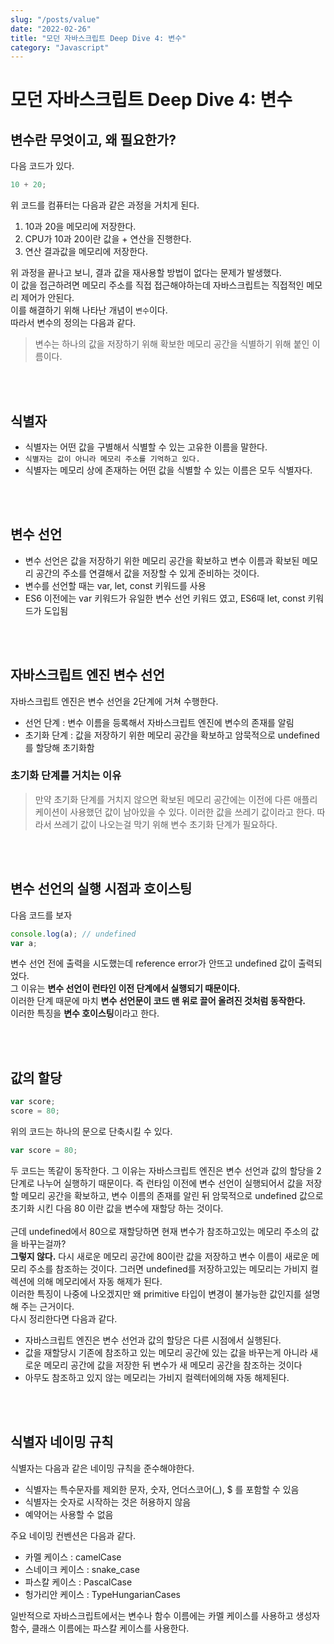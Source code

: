```yaml
---
slug: "/posts/value"
date: "2022-02-26"
title: "모던 자바스크립트 Deep Dive 4: 변수"
category: "Javascript"
---
```


# 모던 자바스크립트 Deep Dive 4: 변수

## 변수란 무엇이고, 왜 필요한가?

다음 코드가 있다.

```javascript
10 + 20;
```

위 코드를 컴퓨터는 다음과 같은 과정을 거치게 된다.

1. 10과 20을 메모리에 저장한다.
2. CPU가 10과 20이란 값을 + 연산을 진행한다.
3. 연산 결과값을 메모리에 저장한다.

위 과정을 끝나고 보니, 결과 값을 재사용할 방법이 없다는 문제가 발생했다.<br />
이 값을 접근하려면 메모리 주소를 직접 접근해야하는데 자바스크립트는 직접적인 메모리 제어가 안된다.<br/>
이를 해결하기 위해 나타난 개념이 `변수`이다.<br />
따라서 변수의 정의는 다음과 같다.

> 변수는 하나의 값을 저장하기 위해 확보한 메모리 공간을 식별하기 위해 붙인 이름이다.

<br />
<br />

## 식별자

- 식별자는 어떤 값을 구별해서 식별할 수 있는 고유한 이름을 말한다.
- `식별자는 값이 아니라 메모리 주소를 기억하고 있다.`
- 식별자는 메모리 상에 존재하는 어떤 값을 식별할 수 있는 이름은 모두 식별자다.

<br />
<br />

## 변수 선언

- 변수 선언은 값을 저장하기 위한 메모리 공간을 확보하고 변수 이름과 확보된 메모리 공간의 주소를 연결해서 값을 저장할 수 있게 준비하는 것이다.
- 변수를 선언할 때는 var, let, const 키워드를 사용
- ES6 이전에는 var 키워드가 유일한 변수 선언 키워드 였고, ES6때 let, const 키워드가 도입됨

<br />
<br />

## 자바스크립트 엔진 변수 선언

자바스크립트 엔진은 변수 선언을 2단계에 거쳐 수행한다.

- 선언 단계 : 변수 이름을 등록해서 자바스크립트 엔진에 변수의 존재를 알림
- 초기화 단계 : 값을 저장하기 위한 메모리 공간을 확보하고 암묵적으로 undefined를 할당해 초기화함

### 초기화 단계를 거치는 이유

> 만약 초기화 단계를 거치지 않으면 확보된 메모리 공간에는 이전에 다른 애플리케이션이 사용했던 값이 남아있을 수 있다.
> 이러한 값을 쓰레기 값이라고 한다. 따라서 쓰레기 값이 나오는걸 막기 위해 변수 초기화 단계가 필요하다.

<br />
<br />

## 변수 선언의 실행 시점과 호이스팅

다음 코드를 보자

```javascript
console.log(a); // undefined
var a;
```

변수 선언 전에 출력을 시도했는데 reference error가 안뜨고 undefined 값이 출력되었다.<br />
그 이유는 **변수 선언이 런타인 이전 단계에서 실행되기 때문이다.**<br/>
이러한 단계 때문에 마치 **변수 선언문이 코드 맨 위로 끌어 올려진 것처럼 동작한다.** <br />
이러한 특징을 **변수 호이스팅**이라고 한다.

<br />
<br />

## 값의 할당

```javascript
var score;
score = 80;
```

위의 코드는 하나의 문으로 단축시킬 수 있다.

```javascript
var score = 80;
```

두 코드는 똑같이 동작한다. 그 이유는 자바스크립트 엔진은 변수 선언과 값의 할당을 2단계로 나누어 실행하기 때문이다.
즉 런타임 이전에 변수 선언이 실행되어서 값을 저장할 메모리 공간을 확보하고, 변수 이름의 존재를 알린 뒤 암묵적으로 undefined 값으로 초기화 시킨 다음 80 이란 값을 변수에 재할당 하는 것이다.
<br/><br/>
근데 undefined에서 80으로 재할당하면 현재 변수가 참조하고있는 메모리 주소의 값을 바꾸는걸까?<br />
**그렇지 않다.** 다시 새로운 메모리 공간에 80이란 값을 저장하고 변수 이름이 새로운 메모리 주소를 참조하는 것이다. 그러면 undefined를 저장하고있는 메모리는 가비지 컬렉션에 의해 메모리에서 자동 해제가 된다.<br />
이러한 특징이 나중에 나오겠지만 왜 primitive 타입이 변경이 불가능한 값인지를 설명해 주는 근거이다.<br />
다시 정리한다면 다음과 같다.

- 자바스크립트 엔진은 변수 선언과 값의 할당은 다른 시점에서 실행된다.
- 값을 재할당시 기존에 참조하고 있는 메모리 공간에 있는 값을 바꾸는게 아니라 새로운 메모리 공간에 값을 저장한 뒤 변수가 새 메모리 공간을 참조하는 것이다
- 아무도 참조하고 있지 않는 메모리는 가비지 컬렉터에의해 자동 해제된다.

<br />
<br />

## 식별자 네이밍 규칙

식별자는 다음과 같은 네이밍 규칙을 준수해야한다.

- 식별자는 특수문자를 제외한 문자, 숫자, 언더스코어(\_), $ 를 포함할 수 있음
- 식별자는 숫자로 시작하는 것은 허용하지 않음
- 예약어는 사용할 수 없음

주요 네이밍 컨벤션은 다음과 같다.

- 카멜 케이스 : camelCase
- 스네이크 케이스 : snake_case
- 파스칼 케이스 : PascalCase
- 헝가리안 케이스 : TypeHungarianCases

일반적으로 자바스크립트에서는 변수나 함수 이름에는 카멜 케이스를 사용하고 생성자 함수, 클래스 이름에는 파스칼 케이스를 사용한다.

